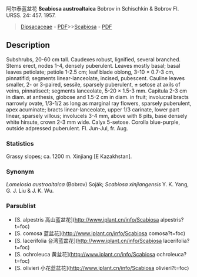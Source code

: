 阿尔泰蓝盆花 **Scabiosa austroaltaica** Bobrov in Schischkin & Bobrov Fl. URSS. 24: 457. 1957.

> [Dipsacaceae](http://www.iplant.cn/info/Dipsacaceae?t=foc) - [PDF](http://www.iplant.cn/foc/pdf/Dipsacaceae.pdf)>>[Scabiosa](http://www.iplant.cn/info/Scabiosa?t=foc) - [PDF](http://www.iplant.cn/foc/pdf/Scabiosa.pdf)

## Description

Subshrubs, 20-60 cm tall. Caudexes robust, lignified, several branched. Stems erect, nodes 1-4, densely puberulent. Leaves mostly basal; basal leaves petiolate; petiole 1-2.5 cm; leaf blade oblong, 3-10 × 0.7-3 cm, pinnatifid; segments linear-lanceolate, incised, pubescent. Cauline leaves smaller, 2- or 3-paired, sessile, sparsely puberulent, ± setose at axils of veins, pinnatisect; segments lanceolate, 5-20 × 1.5-3 mm. Capitula 2-3 cm in diam. at anthesis, globose and 1.5-2 cm in diam. in fruit; involucral bracts narrowly ovate, 1/3-1/2 as long as marginal ray flowers, sparsely puberulent, apex acuminate; bracts linear-lanceolate, upper 1/3 carinate, lower part linear, sparsely villous; involucels 3-4 mm, above with 8 pits, base densely white hirsute, crown 2-3 mm wide. Calyx 5-setose. Corolla blue-purple, outside adpressed puberulent. Fl. Jun-Jul, fr. Aug.

### Statistics
Grassy slopes; ca. 1200 m. Xinjiang [E Kazakhstan].

### Synonym
*Lomelosia austroaltaica* (Bobrov) Soják; *Scabiosa xinjiangensis* Y. K. Yang, G. J. Liu & J. K. Wu.

### Parsublist

* [S.  alpestris  高山蓝盆花](http://www.iplant.cn/info/Scabiosa alpestris?t=foc)
* [S.  comosa  蓝盆花](http://www.iplant.cn/info/Scabiosa comosa?t=foc)
* [S.  lacerifolia  台湾蓝盆花](http://www.iplant.cn/info/Scabiosa lacerifolia?t=foc)
* [S.  ochroleuca  黄盆花](http://www.iplant.cn/info/Scabiosa ochroleuca?t=foc)
* [S.  olivieri  小花蓝盆花](http://www.iplant.cn/info/Scabiosa olivieri?t=foc)
